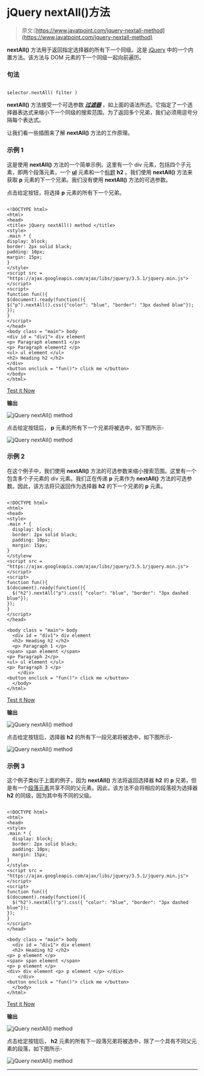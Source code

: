 # jQuery nextAll()方法

> 原文:[https://www.javatpoint.com/jquery-nextall-method](https://www.javatpoint.com/jquery-nextall-method)

**nextAll()** 方法用于返回指定选择器的所有下一个同级。这是 [jQuery](https://www.javatpoint.com/jquery-tutorial) 中的一个内置方法。该方法与 DOM 元素的下一个同级一起向前遍历。

### 句法

```

selector.nextAll( filter )

```

**nextAll()** 方法接受一个可选参数 ***[过滤器](https://www.javatpoint.com/jquery-filter)*** ，如上面的语法所述。它指定了一个选择器表达式来缩小下一个同级的搜索范围。为了返回多个兄弟，我们必须用逗号分隔每个表达式。

让我们看一些插图来了解 **nextAll()** 方法的工作原理。

### 示例 1

这是使用 **nextAll()** 方法的一个简单示例。这里有一个 div 元素，包括四个子元素，即两个段落元素，一个 **[ul](https://www.javatpoint.com/html-unordered-list)** 元素和一个[标题](https://www.javatpoint.com/html-heading) **h2** 。我们使用 **nextAll()** 方法来获取 **p** 元素的下一个兄弟。我们没有使用 **nextAll()** 方法的可选参数。

点击给定按钮，将选择 **p** 元素的所有下一个兄弟。

```

<!DOCTYPE html>
<html>
<head>
<title> jQuery nextAll() method </title>
<style>
.main * {
display: block;
border: 2px solid black;
padding: 10px;
margin: 15px;
}
</style>
<script src = "https://ajax.googleapis.com/ajax/libs/jquery/3.5.1/jquery.min.js"> </script>
<script>
function fun(){
$(document).ready(function(){
$("p").nextAll().css({"color": "blue", "border": "3px dashed blue"});
});
}
</script>
</head>
<body class = "main"> body
<div id = "div1"> div element
<p> Paragraph element1 </p>
<p> Paragraph element2 </p>
<ul> ul element </ul>
<h2> Heading h2 </h2>
</div>
<button onclick = "fun()"> click me </button>
</body>
</html>

```

[Test it Now](https://www.javatpoint.com/oprweb/test.jsp?filename=jquery-nextall-method1)

**输出**

![jQuery nextAll() method](img/053e06a8b01be79f350c067c903cd735.png)

点击给定按钮后， **p** 元素的所有下一个兄弟将被选中，如下图所示-

![jQuery nextAll() method](img/613a11f0e9d37c287f2e255d7459cf7e.png)

### 示例 2

在这个例子中，我们使用 **nextAll()** 方法的可选参数来缩小搜索范围。这里有一个包含多个子元素的 div 元素。我们正在传递 **p** 元素作为 **nextAll()** 方法的可选参数。因此，该方法将只返回作为选择器 **h2** 的下一个兄弟的 **p** 元素。

```

<!DOCTYPE html>
<html>
<head>
<style>
.main * { 
  display: block;
  border: 2px solid black;
  padding: 10px;
  margin: 15px;
}
</style>w
<script src = "https://ajax.googleapis.com/ajax/libs/jquery/3.5.1/jquery.min.js"> </script>
<script>
function fun(){
$(document).ready(function(){
  $("h2").nextAll("p").css({ "color": "blue", "border": "3px dashed blue"});
});
}
</script>
</head>

<body class = "main"> body
  <div id = "div1"> div element
  <h2> Heading h2 </h2>
  <p> Paragraph 1 </p>
<span> span element </span>
<p> Paragraph 2</p>
<ul> ul element </ul>
<p> Paragraph 3 </p>
	</div>
<button onclick = "fun()"> click me </button>
  </body>
</html>

```

[Test it Now](https://www.javatpoint.com/oprweb/test.jsp?filename=jquery-nextall-method2)

**输出**

![jQuery nextAll() method](img/c8b93b408b199f52785d93954530241f.png)

点击给定按钮后，选择器 **h2** 的所有下一段兄弟将被选中，如下图所示-

![jQuery nextAll() method](img/cc4718083c4929c9a26ee74e4be390a8.png)

### 示例 3

这个例子类似于上面的例子，因为 **nextAll()** 方法将返回选择器 **h2** 的 **p** 兄弟，但是有一个[段落元素](https://www.javatpoint.com/html-paragraph)共享不同的父元素。因此，该方法不会将相应的段落视为选择器 **h2** 的同级，因为其中有不同的父级。

```

<!DOCTYPE html>
<html>
<head>
<style>
.main * { 
  display: block;
  border: 2px solid black;
  padding: 10px;
  margin: 15px;
}
</style>
<script src = "https://ajax.googleapis.com/ajax/libs/jquery/3.5.1/jquery.min.js"> </script>
<script>
function fun(){
$(document).ready(function(){
  $("h2").nextAll("p").css({ "color": "blue", "border": "3px dashed blue"});
});
}
</script>
</head>

<body class = "main"> body
  <div id = "div1"> div element
  <h2> Heading h2 </h2>
<p> p element </p>
<span> span element </span>
<p> p element </p>
<div> div element <p> p element </p> </div>
	</div>
<button onclick = "fun()"> click me </button>
  </body>
</html>

```

[Test it Now](https://www.javatpoint.com/oprweb/test.jsp?filename=jquery-nextall-method3)

**输出**

![jQuery nextAll() method](img/ed58d3329096258f1c27c62932ead6cc.png)

点击给定按钮后， **h2** 元素的所有下一段落兄弟将被选中，除了一个具有不同父元素的段落，如下图所示-

![jQuery nextAll() method](img/18481e61525f2e0a59ff675904ceb6f0.png)

* * *